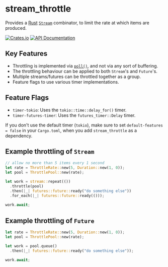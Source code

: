 # stream_throttle
Provides a 
[Rust](https://www.rust-lang.org) 
[`Stream`](https://docs.rs/futures/0.3/futures/stream/trait.Stream.html)
combinator, to limit the rate at which items are produced.

[![Crates.io](https://img.shields.io/crates/v/stream_throttle.svg)](https://crates.io/crates/stream_throttle)
[![API Documentation](https://docs.rs/stream_throttle/badge.svg)](https://docs.rs/stream_throttle/)

## Key Features
- Throttling is implemented via
[`poll()`](https://docs.rs/futures/0.3/futures/future/trait.Future.html#tymethod.poll), 
and not via any sort of buffering.
- The throttling behaviour can be applied to both `Stream`'s and `Future`'s.
- Multiple streams/futures can be throttled together as a group.
- Feature flags to use various timer implementations.

## Feature Flags
- `timer-tokio`: Uses the `tokio::time::delay_for()` timer.
- `timer-futures-timer`: Uses the `futures_timer::Delay` timer.

If you don't use the default timer (`tokio`), make sure to set `default-features = false`
in your `Cargo.toml`, when you add `stream_throttle` as a dependency.

## Example throttling of `Stream`
```rust
// allow no more than 5 items every 1 second
let rate = ThrottleRate::new(5, Duration::new(1, 0));
let pool = ThrottlePool::new(rate);

let work = stream::repeat(())
  .throttle(pool)
  .then(|_| futures::future::ready("do something else"))
  .for_each(|_| futures::future::ready(()));
  
work.await;
```

## Example throttling of `Future`
```rust
let rate = ThrottleRate::new(5, Duration::new(1, 0));
let pool = ThrottlePool::new(rate);

let work = pool.queue()
  .then(|_| futures::future::ready("do something else"));
  
work.await;
```
